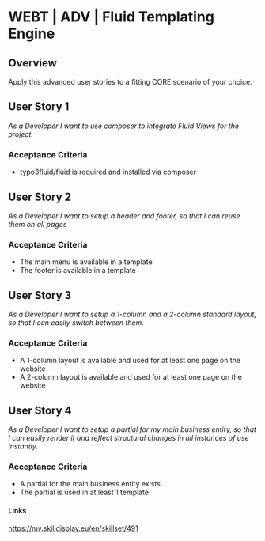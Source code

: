 # WEBT | ADV | Fluid Templating Engine

## Overview
Apply this advanced user stories to a fitting CORE scenario of your choice.

## User Story 1
*As a Developer I want to use composer to integrate Fluid Views for the project.*

### Acceptance Criteria
- typo3fluid/fluid is required and installed via composer

## User Story 2
*As a Developer I want to setup a header and footer, so that I can reuse them on all pages*

### Acceptance Criteria
- The main menu is available in a template
- The footer is available in a template

## User Story 3
*As a Developer I want to setup a 1-column and a 2-column standard layout, so that I can easily switch between them.*

### Acceptance Criteria
- A 1-column layout is available and used for at least one page on the website
- A 2-column layout is available and used for at least one page on the website

## User Story 4
*As a Developer I want to setup a partial for my main business entity, so that I can easily render it and reflect structural changes in all instances of use instantly.*

### Acceptance Criteria
- A partial for the main business entity exists
- The partial is used in at least 1 template

#### Links
https://my.skilldisplay.eu/en/skillset/491
